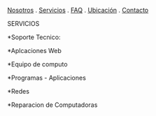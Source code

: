 [Nosotros](./nosotros.md) . [Servicios](./servicios.md) . [FAQ](FAQ.md) . [Ubicación](ubicacion.md) . [Contacto](./contacto.md)

SERVICIOS

*Soporte Tecnico: 

*Aplcaciones Web

*Equipo de computo


*Programas - Aplicaciones

*Redes

*Reparacion de Computadoras
